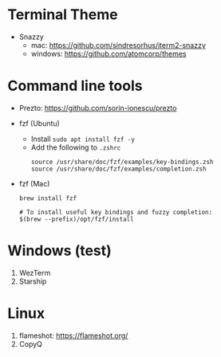 # Terminal Theme
* Snazzy
  * mac: https://github.com/sindresorhus/iterm2-snazzy
  * windows: https://github.com/atomcorp/themes

# Command line tools
* Prezto: https://github.com/sorin-ionescu/prezto

* fzf (Ubuntu)
  * Install `sudo apt install fzf -y`
  * Add the following to `.zshrc`
    ```
    source /usr/share/doc/fzf/examples/key-bindings.zsh
    source /usr/share/doc/fzf/examples/completion.zsh
    ```
* fzf (Mac)
  ```
  brew install fzf

  # To install useful key bindings and fuzzy completion:
  $(brew --prefix)/opt/fzf/install
  ```

# Windows (test)
1. WezTerm
2. Starship

# Linux
1. flameshot: https://flameshot.org/
2. CopyQ
